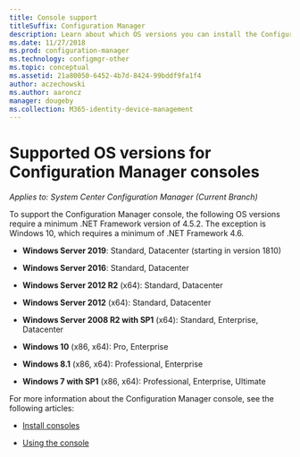 ```yaml
---
title: Console support
titleSuffix: Configuration Manager
description: Learn about which OS versions you can install the Configuration Manager console.
ms.date: 11/27/2018
ms.prod: configuration-manager
ms.technology: configmgr-other
ms.topic: conceptual
ms.assetid: 21a80050-6452-4b7d-8424-99bddf9fa1f4
author: aczechowski
ms.author: aaroncz
manager: dougeby
ms.collection: M365-identity-device-management
---
```


# Supported OS versions for Configuration Manager consoles

*Applies to: System Center Configuration Manager (Current Branch)*


To support the Configuration Manager console, the following OS versions require a minimum .NET Framework version of 4.5.2. The exception is Windows 10, which requires a minimum of .NET Framework 4.6.  

- **Windows Server 2019**: Standard, Datacenter (starting in version 1810)  

-   **Windows Server 2016**: Standard, Datacenter  

-   **Windows Server 2012 R2** (x64): Standard, Datacenter  

-   **Windows Server 2012** (x64): Standard, Datacenter  

-   **Windows Server 2008 R2 with SP1** (x64): Standard, Enterprise, Datacenter  

-   **Windows 10** (x86, x64): Pro, Enterprise  

-   **Windows 8.1** (x86, x64): Professional, Enterprise  

-   **Windows 7 with SP1** (x86, x64): Professional, Enterprise, Ultimate  


For more information about the Configuration Manager console, see the following articles:

- [Install consoles](/sccm/core/servers/deploy/install/install-consoles)  

- [Using the console](/sccm/core/servers/manage/admin-console)  

